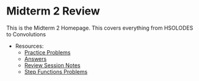 # Midterm 2 Review
This is the Midterm 2 Homepage. This covers everything from HSOLODES to Convolutions

- Resources:
  - [Practice Problems](Midterm-2-Practice-Questions-Ans.md)
  - [Answers](Midterm-2-Questions.md)
  - [Review Session Notes](Monday-Review.pdf)
  - [Step Functions Problems](3.2-Guide_.pdf)

